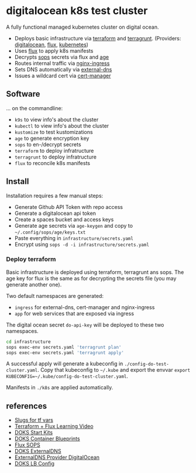 # digitalocean k8s test cluster

A fully functional managed kubernetes cluster on digital ocean. 

* Deploys basic infrastructure via [terraform](https://www.terraform.io/) and [terragrunt](https://terragrunt.gruntwork.io/).  (Providers: [digitalocean](https://registry.terraform.io/providers/digitalocean/digitalocean/latest/docs), [flux](https://registry.terraform.io/providers/fluxcd/flux/latest/docs), [kubernetes](https://registry.terraform.io/providers/hashicorp/kubernetes/latest/docs))
* Uses [flux](https://fluxcd.io/) to apply k8s manifests
* Decrypts [sops](https://github.com/getsops/sops) secrets via flux and [age](https://github.com/FiloSottile/age)
* Routes internal traffic via [nginx-ingress](https://kubernetes.github.io/ingress-nginx/)
* Sets DNS automatically via [external-dns](https://github.com/kubernetes-sigs/external-dns)
* Issues a wildcard cert via [cert-manager](https://cert-manager.io/)

## Software

... on the commandline:

* `k9s` to view info's about the cluster
* `kubectl` to view info's about the cluster
* `kustomize` to test kustomizations
* `age` to generate encryption key
* `sops` to en-/decrypt secrets
* `terraform` to deploy infratructure
* `terragrunt` to deploy infratructure
* `flux` to reconcile k8s manifests

## Install

Installation requires a few manual steps: 

* Generate Github API Token with repo access
* Generate a digitalocean api token
* Create a spaces bucket and access keys
* Generate age secrets via `age-keygen` and copy to `~/.config/sops/age/keys.txt`
* Paste everything in `infrastructure/secrets.yaml`
* Encrypt using `sops -d -i infrastructure/secrets.yaml`

### Deploy terraform

Basic infrastructure is deployed using terraform, terragrunt ans sops. The age key for flux is the same as for decrypting the secrets file (you may generate another one). 

Two default namespaces are generated: 
* `ingress` for external-dns, cert-manager and nginx-ingress
* `app` for web services that are exposed via ingress

The digital ocean secret `do-api-key` will be deployed to these two namespaces. 

```sh
cd infrastructure
sops exec-env secrets.yaml 'terragrunt plan'
sops exec-env secrets.yaml 'terragrunt apply'
```

A successful apply will generate a kubeconfig in `./config-do-test-cluster.yaml`. Copy that kubeconfig to `~/.kube` and export the envvar `export KUBECONFIG=~/.kube/config-do-test-cluster.yaml`. 

Manifests in `./k8s` are applied automatically. 

## references

* [Slugs for tf vars](https://slugs.do-api.dev/)
* [Terraform + Flux Learning Video](https://www.digitalocean.com/community/tech-talks/automating-gitops-and-continuous-delivery-with-digitalocean-kubernetes)
* [DOKS Start Kits](https://github.com/digitalocean/Kubernetes-Starter-Kit-Developers)
* [DOKS Container Blueprints](https://github.com/digitalocean/container-blueprints)
* [Flux SOPS](https://fluxcd.io/flux/guides/mozilla-sops/)
* [DOKS ExternalDNS](https://www.digitalocean.com/community/tutorials/how-to-automatically-manage-dns-records-from-digitalocean-kubernetes-using-externaldns)
* [ExternalDNS Provider DigitalOcean](https://github.com/kubernetes-sigs/external-dns/blob/master/docs/tutorials/digitalocean.md)
* [DOKS LB Config](https://docs.digitalocean.com/products/kubernetes/how-to/configure-load-balancers/)